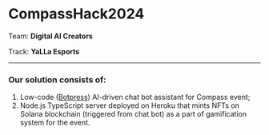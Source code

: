 # CompassHack2024

Team: **Digital AI Creators**

Track: **YaLLa Esports**

___

### Our solution consists of:

1. Low-code ([Botpress](https://botpress.com/)) AI-driven chat bot assistant for Compass event;
2. Node.js TypeScript server deployed on Heroku that mints NFTs on Solana blockchain (triggered from chat bot) as a part of gamification system for the event.

